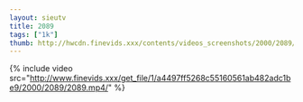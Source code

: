 ```yaml
--- 
layout: sieutv
title: 2089
tags: ["1k"]
thumb: http://hwcdn.finevids.xxx/contents/videos_screenshots/2000/2089/preview.mp4.jpg
---
```

{% include video src="http://www.finevids.xxx/get_file/1/a4497ff5268c55160561ab482adc1be9/2000/2089/2089.mp4/" %} 
